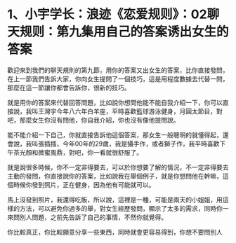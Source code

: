 # 1、小宇学长：浪迹《恋爱规则》：02聊天规则：第九集用自己的答案诱出女生的答案

歡迎來到我們的聊天規則的第九節，用你的答案又出女生的答案，比你直接發問，在上一節我們告訴大家，你向女生提問了一個技巧，這是用程度數據去代替一問，那麼在這一節讓你都會告訴你，很新的技巧。

就是用你的答案來代替回答問題，比如說你想問他能不能自我介紹一下，你可以直接說，我叫王灣宇今年八六年白羊座，平時喜歡籃球游泳健身，月圓太節目，對吧，那麼女生你沒有問他，你自我介紹，你也沒有像他提問說。

能不能介紹一下自己，你就直接告訴他這個答案，那女生一般聰明的就懂得起，還會說，我叫張插插，今年00年的29歲，我是攝手作，或者獅子作，我平時喜歡下午茶光顏和微蜜風鼎，對吧，你一看就很舒服了。

就是說很多時候，你不一定非得要去，可以於你想要了解的情況，不一定非得要去主動的發問，你直接說你的答案，比如說我在舉個例子，就是你想問他在幹嘛，這個時候你發到照片，正在健身，因為他有可能就可以。

馬上沒發到照片，我還得吃飯，所以說，這裡是一種，可能是兩天的小姐姐，用這樣的方法，可以避免你過多的舉，對女生經歷發問，顯示了太多的需求，同時你一來問別人問題，之前先告訴了自己的事情，不然你就覺得。

你比較真正，你比較願意分享一些東西，同時就會更容易得到，你想不要問別人